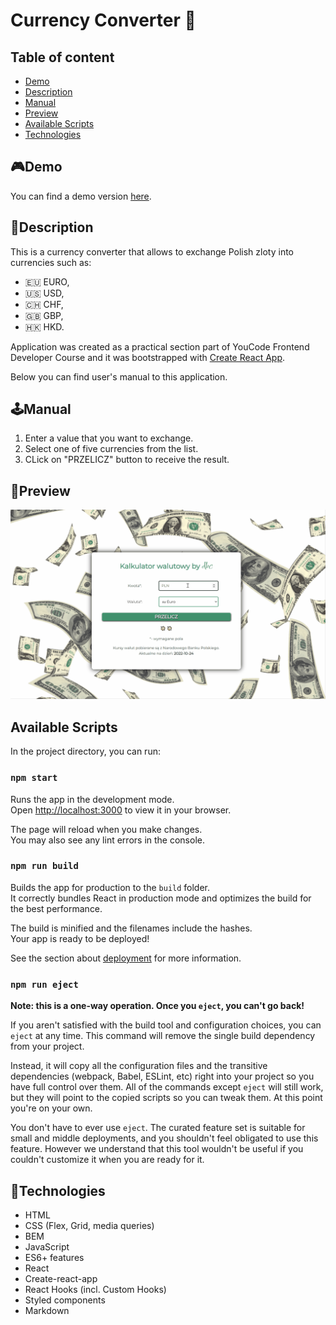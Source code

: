 # Currency Converter 💱
## Table of content 

- [Demo](#demo)
- [Description](#description)
- [Manual](#manual)
- [Preview](#preview)
- [Available Scripts](#available-scripts)
- [Technologies](#technologies)

## 🎮Demo

You can find a demo version [here](https://bartekdbc.github.io/currency-converter-react/).

## 📖Description

This is a currency converter that allows to exchange Polish zloty into currencies such as:

- 🇪🇺 EURO,
- 🇺🇸 USD,
- 🇨🇭 CHF,
- 🇬🇧 GBP, 
- 🇭🇰 HKD.

Application was created as a practical section part of  YouCode Frontend Developer Course and it was bootstrapped with [Create React App](https://github.com/facebook/create-react-app).

Below you can find user's manual to this application.

## 🕹️Manual

1. Enter a value that you want to exchange.
2. Select one of five currencies from the list.
3. CLick on "PRZELICZ" button to receive the result.

## 👀Preview

![Preview](https://github.com/bartekdbc/currency-converter/blob/main/images/Manual.gif)

## Available Scripts

In the project directory, you can run:

### `npm start`

Runs the app in the development mode.\
Open [http://localhost:3000](http://localhost:3000) to view it in your browser.

The page will reload when you make changes.\
You may also see any lint errors in the console.

### `npm run build`

Builds the app for production to the `build` folder.\
It correctly bundles React in production mode and optimizes the build for the best performance.

The build is minified and the filenames include the hashes.\
Your app is ready to be deployed!

See the section about [deployment](https://facebook.github.io/create-react-app/docs/deployment) for more information.

### `npm run eject`

**Note: this is a one-way operation. Once you `eject`, you can't go back!**

If you aren't satisfied with the build tool and configuration choices, you can `eject` at any time. This command will remove the single build dependency from your project.

Instead, it will copy all the configuration files and the transitive dependencies (webpack, Babel, ESLint, etc) right into your project so you have full control over them. All of the commands except `eject` will still work, but they will point to the copied scripts so you can tweak them. At this point you're on your own.

You don't have to ever use `eject`. The curated feature set is suitable for small and middle deployments, and you shouldn't feel obligated to use this feature. However we understand that this tool wouldn't be useful if you couldn't customize it when you are ready for it.

## 🤖Technologies

- HTML
- CSS (Flex, Grid, media queries)
- BEM
- JavaScript
- ES6+ features
- React
- Create-react-app
- React Hooks (incl. Custom Hooks)
- Styled components
- Markdown